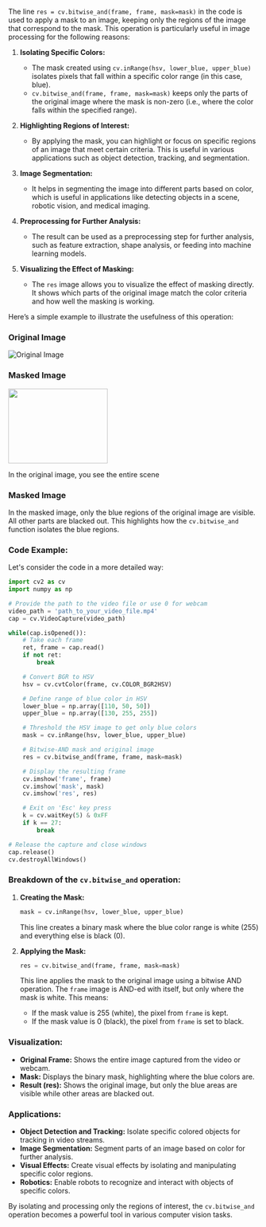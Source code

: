 The line `res = cv.bitwise_and(frame, frame, mask=mask)` in the code is used to apply a mask to an image, keeping only the regions of the image that correspond to the mask. This operation is particularly useful in image processing for the following reasons:

1. **Isolating Specific Colors:**

   - The mask created using `cv.inRange(hsv, lower_blue, upper_blue)` isolates pixels that fall within a specific color range (in this case, blue).
   - `cv.bitwise_and(frame, frame, mask=mask)` keeps only the parts of the original image where the mask is non-zero (i.e., where the color falls within the specified range).

2. **Highlighting Regions of Interest:**

   - By applying the mask, you can highlight or focus on specific regions of an image that meet certain criteria. This is useful in various applications such as object detection, tracking, and segmentation.

3. **Image Segmentation:**

   - It helps in segmenting the image into different parts based on color, which is useful in applications like detecting objects in a scene, robotic vision, and medical imaging.

4. **Preprocessing for Further Analysis:**

   - The result can be used as a preprocessing step for further analysis, such as feature extraction, shape analysis, or feeding into machine learning models.

5. **Visualizing the Effect of Masking:**
   - The `res` image allows you to visualize the effect of masking directly. It shows which parts of the original image match the color criteria and how well the masking is working.

Here’s a simple example to illustrate the usefulness of this operation:

### Original Image

![Original Image](https://i.imgur.com/U7ffqP8.jpg)

### Masked Image

<img src="https://i.imgur.com/ZUlY1BG.jpg" width="200" height="150">

In the original image, you see the entire scene

### Masked Image

In the masked image, only the blue regions of the original image are visible. All other parts are blacked out. This highlights how the `cv.bitwise_and` function isolates the blue regions.

### Code Example:

Let's consider the code in a more detailed way:

```python
import cv2 as cv
import numpy as np

# Provide the path to the video file or use 0 for webcam
video_path = 'path_to_your_video_file.mp4'
cap = cv.VideoCapture(video_path)

while(cap.isOpened()):
    # Take each frame
    ret, frame = cap.read()
    if not ret:
        break

    # Convert BGR to HSV
    hsv = cv.cvtColor(frame, cv.COLOR_BGR2HSV)

    # Define range of blue color in HSV
    lower_blue = np.array([110, 50, 50])
    upper_blue = np.array([130, 255, 255])

    # Threshold the HSV image to get only blue colors
    mask = cv.inRange(hsv, lower_blue, upper_blue)

    # Bitwise-AND mask and original image
    res = cv.bitwise_and(frame, frame, mask=mask)

    # Display the resulting frame
    cv.imshow('frame', frame)
    cv.imshow('mask', mask)
    cv.imshow('res', res)

    # Exit on 'Esc' key press
    k = cv.waitKey(5) & 0xFF
    if k == 27:
        break

# Release the capture and close windows
cap.release()
cv.destroyAllWindows()
```

### Breakdown of the `cv.bitwise_and` operation:

1. **Creating the Mask:**

   ```python
   mask = cv.inRange(hsv, lower_blue, upper_blue)
   ```

   This line creates a binary mask where the blue color range is white (255) and everything else is black (0).

2. **Applying the Mask:**
   ```python
   res = cv.bitwise_and(frame, frame, mask=mask)
   ```
   This line applies the mask to the original image using a bitwise AND operation. The `frame` image is AND-ed with itself, but only where the mask is white. This means:
   - If the mask value is 255 (white), the pixel from `frame` is kept.
   - If the mask value is 0 (black), the pixel from `frame` is set to black.

### Visualization:

- **Original Frame:** Shows the entire image captured from the video or webcam.
- **Mask:** Displays the binary mask, highlighting where the blue colors are.
- **Result (res):** Shows the original image, but only the blue areas are visible while other areas are blacked out.

### Applications:

- **Object Detection and Tracking:** Isolate specific colored objects for tracking in video streams.
- **Image Segmentation:** Segment parts of an image based on color for further analysis.
- **Visual Effects:** Create visual effects by isolating and manipulating specific color regions.
- **Robotics:** Enable robots to recognize and interact with objects of specific colors.

By isolating and processing only the regions of interest, the `cv.bitwise_and` operation becomes a powerful tool in various computer vision tasks.
